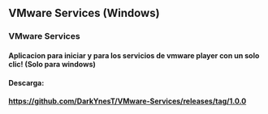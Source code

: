 ## VMware Services (Windows) 
### VMware Services

#### Aplicacion para iniciar y para los servicios de vmware player con un solo clic! (Solo para windows)

#### Descarga:
#### https://github.com/DarkYnesT/VMware-Services/releases/tag/1.0.0
